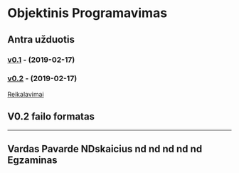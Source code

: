 # Objektinis Programavimas
## Antra užduotis

### [v0.1](https://github.com/Andriusjok/ObjekProg/releases/tag/version0.1) - (2019-02-17)
### [v0.2](https://github.com/Andriusjok/ObjekProg/releases/tag/version0.2) - (2019-02-17)
[Reikalavimai](https://github.com/objprog/paskaitos2019/wiki/2-oji-u%C5%BEduotis)

## V0.2 failo formatas
-----------------------------------------------------------
Vardas Pavarde NDskaicius nd nd nd nd nd Egzaminas
------------------------------------------------------------
